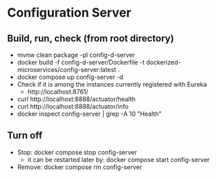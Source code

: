 # Configuration Server

## Build, run, check (from root directory)

- mvnw clean package -pl config-d-server
- docker build -f config-d-server/Dockerfile -t dockerized-microservices/config-server:latest .
- docker compose up config-server -d
- Check if it is among the instances currently registered with Eureka
    - http://localhost:8761/
- curl http://localhost:8888/actuator/health
- curl http://localhost:8888/actuator/info
- docker inspect config-server | grep -A 10 "Health"

## Turn off
- Stop: docker compose stop config-server
    - it can be restarted later by: docker compose start config-server
- Remove: docker compose rm config-server
